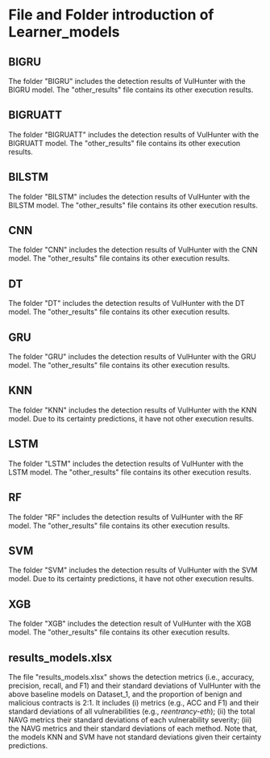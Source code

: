 # File and Folder introduction of Learner_models

## BIGRU

The folder "BIGRU" includes the detection results of VulHunter with the BIGRU model. The "other_results" file contains its other execution results.

## BIGRUATT

The folder "BIGRUATT" includes the detection results of VulHunter with the BIGRUATT model. The "other_results" file contains its other execution results.

## BILSTM

The folder "BILSTM" includes the detection results of VulHunter with the BILSTM model. The "other_results" file contains its other execution results.

## CNN

The folder "CNN" includes the detection results of VulHunter with the CNN model. The "other_results" file contains its other execution results.

## DT

The folder "DT" includes the detection results of VulHunter with the DT model. The "other_results" file contains its other execution results.

## GRU

The folder "GRU" includes the detection results of VulHunter with the GRU model. The "other_results" file contains its other execution results.

## KNN

The folder "KNN" includes the detection results of VulHunter with the KNN model. Due to its certainty predictions, it have not other execution results.

## LSTM

The folder "LSTM" includes the detection results of VulHunter with the LSTM model. The "other_results" file contains its other execution results.

## RF

The folder "RF" includes the detection results of VulHunter with the RF model. The "other_results" file contains its other execution results.

## SVM

The folder "SVM" includes the detection results of VulHunter with the SVM model. Due to its certainty predictions, it have not other execution results.

## XGB

The folder "XGB" includes the detection result of VulHunter with the XGB model. The "other_results" file contains its other execution results.

## results_models.xlsx

The file "results_models.xlsx" shows the detection metrics (i.e., accuracy, precision, recall, and F1) and their standard deviations of VulHunter with the above baseline models on Dataset_1, and the proportion of benign and malicious contracts is 2:1. It includes (i) metrics (e.g., ACC and F1) and their standard deviations of all vulnerabilities (e.g., *reentrancy-eth*); (ii) the total NAVG metrics their standard deviations of each vulnerability severity; (iii) the NAVG metrics and their standard deviations of each method. Note that, the models KNN and SVM have not standard deviations given their certainty predictions.